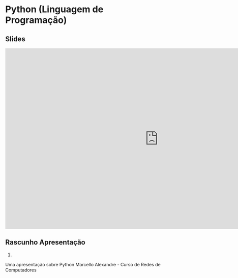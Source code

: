 # Python (Linguagem de Programação)

## Slides

<iframe src="https://docs.google.com/presentation/d/e/2PACX-1vSbWZpX6fruDW2t11OvbSQBdsVzqqexSjNkLsQ91dBdi27KZ9OrdhRe9TJvxbZAq8uiS95lwjmi14zJ/embed?start=false&loop=false&delayms=3000" frameborder="0" width="960" height="569" allowfullscreen="true" mozallowfullscreen="true" webkitallowfullscreen="true"></iframe>

## Rascunho Apresentação

1. 
Uma apresentação sobre Python
Marcello Alexandre - Curso de Redes de Computadores